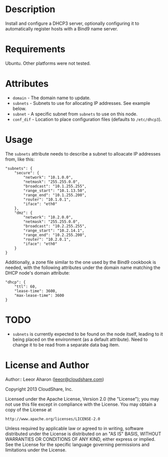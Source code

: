 Description
===========
Install and configure a DHCP3 server, optionally configuring it to automatically
register hosts with a Bind9 name server.

Requirements
============
Ubuntu. Other platforms were not tested.

Attributes
==========
+ `domain` - The domain name to update.
+ `subnets` - Subnets to use for allocating IP addresses. See example below.
+ `subnet` - A specific subnet from `subnets` to use on this node.
+ `conf_dif` - Location to place configuration files (defaults to `/etc/dhcp3`).

Usage
=====
The `subnets` attribute needs to describe a subnet to alloacate IP addresses
from, like this:

    "subnets": {
        "secure": {
            "network": "10.1.0.0",
            "netmask": "255.255.0.0",
            "broadcast": "10.1.255.255",
            "range_start": "10.1.13.50",
            "range_end": "10.1.255.200",
            "router": "10.1.0.1",
            "iface": "eth0"
        },
        "dmz": {
            "network": "10.2.0.0",
            "netmask": "255.255.0.0",
            "broadcast": "10.2.255.255",
            "range_start": "10.2.14.1",
            "range_end": "10.2.255.200",
            "router": "10.2.0.1",
            "iface": "eth0"
        }
    }

Additionally, a zone file similar to the one used by the Bind9 cookbook is
needed, with the following attributes under the domain name matching the DHCP
node's domain attribute:

    "dhcp": {
        "ttl": 60,
        "lease-time": 3600,
        "max-lease-time": 3600
    }

TODO
====
+ `subnets` is currently expected to be found on the node itself, leading to it
  being placed on the environment (as a default attribute). Need to change it to
  be read from a separate data bag item.

License and Author
==================

Author:: Leeor Aharon (<leeor@cloudshare.com>)

Copyright 2013 CloudShare, Inc.

Licensed under the Apache License, Version 2.0 (the "License");
you may not use this file except in compliance with the License.
You may obtain a copy of the License at

    http://www.apache.org/licenses/LICENSE-2.0

Unless required by applicable law or agreed to in writing, software
distributed under the License is distributed on an "AS IS" BASIS,
WITHOUT WARRANTIES OR CONDITIONS OF ANY KIND, either express or implied.
See the License for the specific language governing permissions and
limitations under the License.
